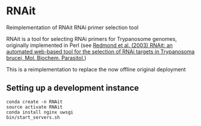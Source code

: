# RNAit
Reimplementation of RNAit RNAi primer selection tool

RNAit is a tool for selecting RNAi primers for Trypanosome genomes, originally
implemented in Perl (see [Redmond et al. (2003) RNAit: an automated web-based
tool for the selection of RNAi targets in Trypanosoma brucei, Mol. Biochem.
Parasitol.](https://www.sciencedirect.com/science/article/pii/S0166685103000458?via%3Dihub))

This is a reimplementation to replace the now offline original deployment

## Setting up a development instance

```
conda create -n RNAit
source activate RNAit
conda install nginx uwsgi
bin/start_servers.sh
```

